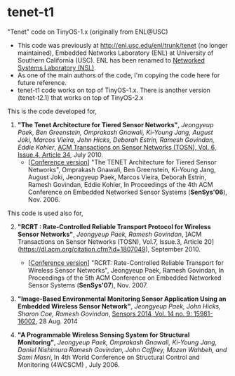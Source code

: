 # tenet-t1


"Tenet" code on TinyOS-1.x (originally from ENL@USC)

- This code was previously at http://enl.usc.edu/enl/trunk/tenet (no longer maintained), Embedded Networks Laboratory (ENL) at University of Southern California (USC). ENL has been renamed to [Networked Systems Laboratory (NSL)](https://nsl.usc.edu).
- As one of the main authors of the code, I'm copying the code here for future reference.
- tenet-t1 code works on top of TinyOS-1.x. There is another version (tenet-t2.1) that works on top of TinyOS-2.x
    

This is the code developed for,

1. **"The Tenet Architecture for Tiered Sensor Networks"**, *Jeongyeup Paek, Ben Greenstein, Omprakash Gnawali, Ki-Young Jang, August Joki, Marcos Vieira, John Hicks, Deborah Estrin, Ramesh Govindan, Eddie Kohler*, [ACM Transactions on Sensor Networks (TOSN), Vol. 6, Issue.4, Article 34](https://dl.acm.org/citation.cfm?id=1777413), July 2010.
   - \[[Conference version](https://dl.acm.org/citation.cfm?id=1182823)\] "The TENET Architecture for Tiered Sensor Networks", Omprakash Gnawali, Ben Greenstein, Ki-Young Jang, August Joki, Jeongyeup Paek, Marcos Vieira, Deborah Estrin, Ramesh Govindan, Eddie Kohler, In Proceedings of the 4th ACM Conference on Embedded Networked Sensor Systems (**SenSys'06**), Nov. 2006.


This code is used also for,

2. **"RCRT : Rate-Controlled Reliable Transport Protocol for Wireless Sensor Networks"**, *Jeongyeup Paek, Ramesh Govindan*, ]ACM Transactions on Sensor Networks (TOSN), Vol.7, Issue.3, Article 20](https://dl.acm.org/citation.cfm?id=1807049), September 2010.
   - \[[Conference version](https://dl.acm.org/citation.cfm?id=1322293)\] "RCRT: Rate-Controlled Reliable Transport for Wireless Sensor Networks", Jeongyeup Paek, Ramesh Govindan, In Proceedings of the 5th ACM Conference on Embedded Networked Sensor Systems (**SenSys'07**), Nov. 2007.
  
3. **"Image-Based Environmental Monitoring Sensor Application Using an Embedded Wireless Sensor Network"**, *Jeongyeup Paek, John Hicks, Sharon Coe, Ramesh Govindan*, [Sensors 2014, Vol. 14 no. 9: 15981-16002](http://www.mdpi.com/1424-8220/14/9/15981), 28 Aug. 2014

4. **"A Programmable Wireless Sensing System for Structural Monitoring"**, *Jeongyeup Paek, Omprakash Gnawali, Ki-Young Jang, Daniel Nishimura Ramesh Govindan, John Caffrey, Mazen Wahbeh, and Sami Masri*, In 4th World Conference on Structural Control and Monitoring (4WCSCM) , July 2006.
